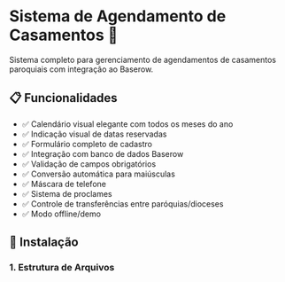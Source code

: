 # Sistema de Agendamento de Casamentos 💒

Sistema completo para gerenciamento de agendamentos de casamentos paroquiais com integração ao Baserow.

## 📋 Funcionalidades

- ✅ Calendário visual elegante com todos os meses do ano
- ✅ Indicação visual de datas reservadas
- ✅ Formulário completo de cadastro
- ✅ Integração com banco de dados Baserow
- ✅ Validação de campos obrigatórios
- ✅ Conversão automática para maiúsculas
- ✅ Máscara de telefone
- ✅ Sistema de proclames
- ✅ Controle de transferências entre paróquias/dioceses
- ✅ Modo offline/demo

## 🚀 Instalação

### 1. Estrutura de Arquivos
